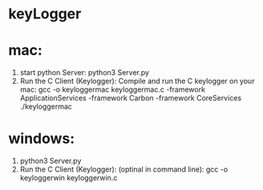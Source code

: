 # keyLogger
# mac:
1. start python Server:
    python3 Server.py
2. Run the C Client (Keylogger): Compile and run the C keylogger on your mac:
    gcc -o keyloggermac keyloggermac.c -framework ApplicationServices -framework Carbon -framework CoreServices
    ./keyloggermac
  
# windows:
1. python3 Server.py
2. Run the C Client (Keylogger):
  (optinal in command line): gcc -o keyloggerwin keyloggerwin.c